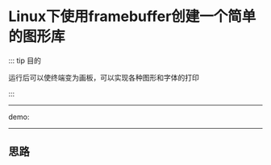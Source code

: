 # Linux下使用framebuffer创建一个简单的图形库

::: tip 目的

运行后可以使终端变为画板，可以实现各种图形和字体的打印

:::


<hr>
demo:

<hr>

## 思路
